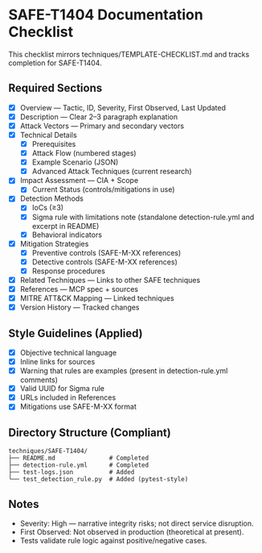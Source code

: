# SAFE-T1404 Documentation Checklist

This checklist mirrors techniques/TEMPLATE-CHECKLIST.md and tracks completion for SAFE-T1404.

## Required Sections
- [x] Overview — Tactic, ID, Severity, First Observed, Last Updated
- [x] Description — Clear 2–3 paragraph explanation
- [x] Attack Vectors — Primary and secondary vectors
- [x] Technical Details
  - [x] Prerequisites
  - [x] Attack Flow (numbered stages)
  - [x] Example Scenario (JSON)
  - [x] Advanced Attack Techniques (current research)
- [x] Impact Assessment — CIA + Scope
  - [x] Current Status (controls/mitigations in use)
- [x] Detection Methods
  - [x] IoCs (≥3)
  - [x] Sigma rule with limitations note (standalone detection-rule.yml and excerpt in README)
  - [x] Behavioral indicators
- [x] Mitigation Strategies
  - [x] Preventive controls (SAFE-M-XX references)
  - [x] Detective controls (SAFE-M-XX references)
  - [x] Response procedures
- [x] Related Techniques — Links to other SAFE techniques
- [x] References — MCP spec + sources
- [x] MITRE ATT&CK Mapping — Linked techniques
- [x] Version History — Tracked changes

## Style Guidelines (Applied)
- [x] Objective technical language
- [x] Inline links for sources
- [x] Warning that rules are examples (present in detection-rule.yml comments)
- [x] Valid UUID for Sigma rule
- [x] URLs included in References
- [x] Mitigations use SAFE-M-XX format

## Directory Structure (Compliant)
```
techniques/SAFE-T1404/
├── README.md               # Completed
├── detection-rule.yml      # Completed
├── test-logs.json          # Added
└── test_detection_rule.py  # Added (pytest-style)
```

## Notes
- Severity: High — narrative integrity risks; not direct service disruption.
- First Observed: Not observed in production (theoretical at present).
- Tests validate rule logic against positive/negative cases.

